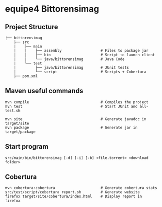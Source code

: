 # equipe4 Bittorensimag

## Project Structure

    ├── bittorensimag            
        ├── src          
        |    ├── main         
        |    |    ├── assembly                  # Files to package jar
        |    |    ├── bin                       # Script to launch client
        |    |    └── java/bittorensimag        # Java Code 
        |    └── test                       
        |         ├── java/bittorensimag        # JUnit tests
        |         └── script                    # Scripts + Cobertura 
        ├── pom.xml

## Maven useful commands

    mvn compile                                 # Compiles the project
    mvn test                                    # Start JUnit and all-test.sh

    mvn site                                    # Generate javadoc in target/site
    mvn package                                 # Generate jar in target/package

## Start program

    src/main/bin/bittorensimag [-d] [-i] [-b] <file.torrent> <download folder>

## Cobertura

    mvn cobertura:cobertura                     # Generate cobertura stats
    src/test/script/cobertura_report.sh         # Generate website
    firefox target/site/cobertura/index.html    # Display report in firefox